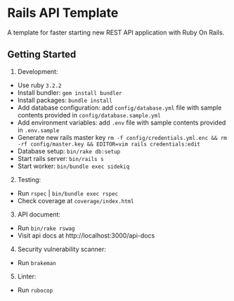 # Rails API Template

A template for faster starting new REST API application with Ruby On Rails.

## Getting Started

1. Development:

- Use ruby `3.2.2`
- Install bundler: `gem install bundler`
- Install packages: `bundle install`
- Add database configuration: add `config/database.yml` file with sample contents provided in `config/database.sample.yml`
- Add environment variables: add `.env` file with sample contents provided in `.env.sample`
- Generate new rails master key `rm -f config/credentials.yml.enc && rm -rf config/master.key && EDITOR=vim rails credentials:edit`
- Database setup: `bin/rake db:setup`
- Start rails server: `bin/rails s`
- Start worker: `bin/bundle exec sidekiq`

2. Testing:

- Run `rspec` | `bin/bundle exec rspec`
- Check coverage at `coverage/index.html`

3. API document:

- Run `bin/rake rswag`
- Visit api docs at http://localhost:3000/api-docs

4. Security vulnerability scanner:

- Run `brakeman`

5. Linter:

- Run `rubocop`
